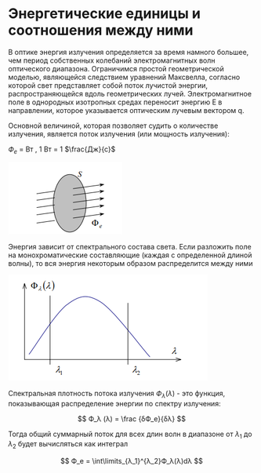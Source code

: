 # Энергетические единицы и соотношения между ними 

В оптике энергия излучения определяется за время намного большее, чем
период собственных колебаний электромагнитных волн оптического диапазона.
Ограничимся простой геометрической моделью, являющейся следствием
уравнений Максвелла, согласно которой свет представляет собой поток
лучистой энергии, распространяющейся вдоль геометрических лучей.
Электромагнитное поле в однородных изотропных средах переносит
энергию Е в направлении, которое указывается оптическим лучевым вектором q.

Основной величиной, которая позволяет судить о количестве излучения, является поток излучения (или мощность излучения):

$Ф_e$ = Вт , 1 Вт = 1 $\frac{Дж}{c}$

![](https://github.com/ilap21/lab4/blob/main/2.%20Энергетика%20световых%20волн/img2/Pasted%20image%2020240523184031.png)

Энергия зависит от спектрального состава света. Если разложить поле на
монохроматические составляющие (каждая с определенной длиной волны), то
вся энергия некоторым образом распределится между ними

![](https://github.com/ilap21/lab4/blob/main/2.%20Энергетика%20световых%20волн/img2/Pasted%20image%2020240523184113.png)

Спектральная плотность потока излучения $Ф_λ (λ)$ - это функция, показывающая распределение энергии по спектру излучения:

$$ Ф_λ (λ) = \frac {δФ_e}{δλ} $$

Тогда общий суммарный поток для всех длин волн в диапазоне от $λ_1$ до $λ_2$
будет вычисляться как интеграл

$$ Ф_e = \int\limits_{λ_1}^{λ_2}Ф_λ(λ)dλ $$
